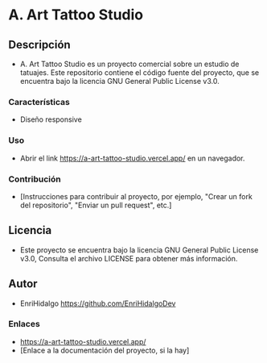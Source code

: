 # A. Art Tattoo Studio

## Descripción
- A. Art Tattoo Studio es un proyecto comercial sobre un estudio de tatuajes. Este repositorio contiene el código fuente del proyecto, que se encuentra bajo la licencia GNU General Public License v3.0.

### Características
- Diseño responsive 

### Uso
- Abrir el link https://a-art-tattoo-studio.vercel.app/ en un navegador.

### Contribución
- [Instrucciones para contribuir al proyecto, por ejemplo, "Crear un fork del repositorio", "Enviar un pull request", etc.]

## Licencia
- Este proyecto se encuentra bajo la licencia GNU General Public License v3.0, Consulta el archivo LICENSE para obtener más información.

## Autor
- EnriHidalgo https://github.com/EnriHidalgoDev

### Enlaces
- https://a-art-tattoo-studio.vercel.app/
- [Enlace a la documentación del proyecto, si la hay]
